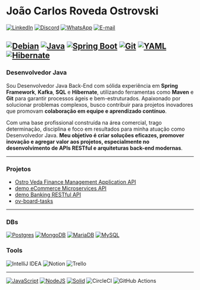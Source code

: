 # João Carlos Roveda Ostrovski
[![LinkedIn](https://img.shields.io/badge/LinkedIn-blue?style=for-the-badge&logo=linkedin&logoColor=white)](https://www.linkedin.com/in/joao-ostrovski/)
[![Discord](https://img.shields.io/badge/Discord-blue?style=for-the-badge&logo=discord&logoColor=white)](https://discord.com/channels/@joaoostrovski/)
[![WhatsApp](https://img.shields.io/badge/WhatsApp-blue?style=for-the-badge&logo=whatsapp&logoColor=white)](https://wa.me/5547997430082)
[![E-mail](https://img.shields.io/badge/-Email-blue?style=for-the-badge&logo=microsoft-outlook&logoColor=white)](mailto:ojcroveda@gmail.com)

[![Debian](https://img.shields.io/badge/Debian-A81D33?logo=debian&logoColor=fff)](#)
[![Java](https://img.shields.io/badge/Java-%23ED8B00.svg?logo=openjdk&logoColor=white)](#)
[![Spring Boot](https://img.shields.io/badge/Spring%20Boot-6DB33F?logo=springboot&logoColor=fff)](#)
[![Git](https://img.shields.io/badge/Git-F05032?logo=git&logoColor=fff)](#)
[![YAML](https://img.shields.io/badge/YAML-CB171E?logo=yaml&logoColor=fff)](#)
[![Hibernate](https://img.shields.io/badge/Hibernate-59666C?logo=hibernate&logoColor=fff)](#)
---

### Desenvolvedor Java
Sou Desenvolvedor Java Back-End com sólida experiência em **Spring Framework**, **Kafka**, **SQL** e **Hibernate**, utilizando ferramentas como **Maven** e **Git** para garantir processos ágeis e bem-estruturados. Apaixonado por solucionar problemas complexos, busco contribuir para projetos inovadores que promovam **colaboração em equipe e aprendizado contínuo**.

Com uma base profissional construída na área comercial, trago determinação, disciplina e foco em resultados para minha atuação como Desenvolvedor Java. **Meu objetivo é criar soluções eficazes, promover inovação e agregar valor aos projetos, especialmente no desenvolvimento de APIs RESTful e arquiteturas back-end modernas**.

---

### Projetos
- [Ostro Veda Finance Management Application API](https://github.com/jotabrc/ov-fma)
- [demo eCommerce Microservices API](https://github.com/jotabrc/emicroservices-api)
- [demo Banking RESTful API](https://github.com/jotabrc/demo-bank-api)
- [ov-board-tasks](https://github.com/jotabrc/ov-board-tasks)

---

### DBs
[![Postgres](https://img.shields.io/badge/Postgres-%23316192.svg?logo=postgresql&logoColor=white)](#)
[![MongoDB](https://img.shields.io/badge/MongoDB-%234ea94b.svg?logo=mongodb&logoColor=white)](#)
[![MariaDB](https://img.shields.io/badge/MariaDB-003545?logo=mariadb&logoColor=white)](#)
[![MySQL](https://img.shields.io/badge/MySQL-4479A1?logo=mysql&logoColor=fff)](#)


### Tools
![IntelliJ IDEA](https://img.shields.io/badge/IntelliJIDEA-000000.svg?logo=intellij-idea&logoColor=white)
![Notion](https://img.shields.io/badge/Notion-000?logo=notion&logoColor=fff)
![Trello](https://img.shields.io/badge/Trello-0052CC?logo=trello&logoColor=fff)

---

[![JavaScript](https://img.shields.io/badge/JavaScript-F7DF1E?logo=javascript&logoColor=000)](#)
[![NodeJS](https://img.shields.io/badge/Node.js-6DA55F?logo=node.js&logoColor=white)](#)
[![Solid](https://img.shields.io/badge/Solid-2C4F7C?logo=solid&logoColor=fff)](#)
![CircleCI](https://img.shields.io/badge/CircleCI-343434?logo=circleci&logoColor=fff)
![GitHub Actions](https://img.shields.io/badge/GitHub_Actions-2088FF?logo=github-actions&logoColor=white)

